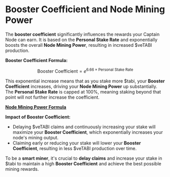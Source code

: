# Booster Coefficient and Node Mining Power

The **booster coefficient** significantly influences the rewards your Captain Node can earn. It is based on the **Personal Stake Rate** and exponentially boosts the overall **Node Mining Power**, resulting in increased $veTABI production.

**Booster Coefficient Formula:**

$$
\text{Booster Coefficient} = e^{6.66 \times \text{Personal Stake Rate}}
$$

This exponential increase means that as you stake more $tabi, your **Booster Coefficient** increases, driving your **Node Mining Power** up substantially. The **Personal Stake Rate** is capped at 100%, meaning staking beyond that point will not further increase the coefficient.

[**Node Mining Power Formula**](booster-coefficient-and-node-mining-power.md#mining-reward-calculation-logic)

**Impact of Booster Coefficient:**

* Delaying $veTABI claims and continuously increasing your stake will maximize your **Booster Coefficient**, which exponentially increases your node's mining output.
* Claiming early or reducing your stake will lower your **Booster Coefficient**, resulting in less $veTABI production over time.

To be a **smart miner**, it's crucial to **delay claims** and increase your stake in $tabi to maintain a high **Booster Coefficient** and achieve the best possible mining rewards.
